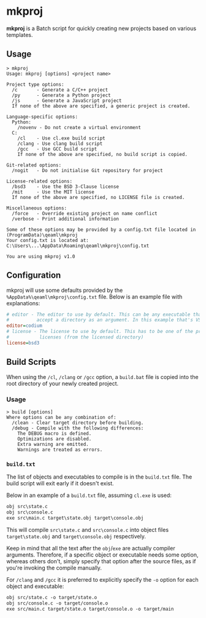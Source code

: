 # mkproj

**mkproj** is a Batch script for quickly creating new projects based on various
templates.

## Usage

```console
> mkproj
Usage: mkproj [options] <project name>

Project type options:
  /c       - Generate a C/C++ project
  /py      - Generate a Python project
  /js      - Generate a JavaScript project
  If none of the above are specified, a generic project is created.

Language-specific options:
  Python:
    /novenv - Do not create a virtual environment
  C:
    /cl    - Use cl.exe build script
    /clang - Use clang build script
    /gcc   - Use GCC build script
    If none of the above are specified, no build script is copied.

Git-related options:
  /nogit   - Do not initialise Git repository for project

License-related options:
  /bsd3    - Use the BSD 3-Clause license
  /mit     - Use the MIT license
  If none of the above are specified, no LICENSE file is created.

Miscellaneous options:
  /force   - Override existing project on name conflict
  /verbose - Print additional information

Some of these options may be provided by a config.txt file located in (ProgramData)\qeaml\mkproj
Your config.txt is located at:
C:\Users\...\AppData\Roaming\qeaml\mkproj\config.txt

You are using mkproj v1.0

```

## Configuration

mkproj will use some defaults provided by the `%AppData%\qeaml\mkproj\config.txt`
file. Below is an example file with explanations:

```ini
# editor - The editor to use by default. This can be any executable that can
#          accept a directory as an argument. In this example that's VSCodium.
editor=codium
# license - The license to use by default. This has to be one of the provided
#           licenses (from the licensed directory)
license=bsd3
```

## Build Scripts

When using the `/cl`, `/clang` or `/gcc` option, a `build.bat` file is copied
into the root directory of your newly created project.

### Usage

```console
> build [options]
Where options can be any combination of:
  /clean - Clear target directory before building.
  /debug - Compile with the following differences:
    The DEBUG macro is defined.
    Optimizations are disabled.
    Extra warning are emitted.
    Warnings are treated as errors.
```

### `build.txt`

The list of objects and executables to compile is in the `build.txt` file. The
build script will exit early if it doesn't exist.

Below in an example of a `build.txt` file, assuming `cl.exe` is used:

```build.txt
obj src\state.c
obj src\console.c
exe src\main.c target\state.obj target\console.obj
```

This will compile `src\state.c` and `src\console.c` into object files
`target\state.obj` and `target\console.obj` respectively.

Keep in mind that all the text after the `obj`/`exe` are actually compiler
arguments. Therefore, if a specific object or executable needs some option,
whereas others don't, simply specify that option after the source files, as if
you're invoking the compile manually.

For `/clang` and `/gcc` it is preferred to explicitly specify the `-o` option
for each object and executable:

```build.txt
obj src/state.c -o target/state.o
obj src/console.c -o target/console.o
exe src/main.c target/state.o target/console.o -o target/main
```
